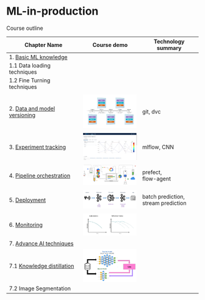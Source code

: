 # ML-in-production

Course outline

| Chapter Name                                                 | Course demo                                                  | Technology summary                        |
| ------------------------------------------------------------ | ------------------------------------------------------------ | ----------------------------------------- |
| 1. [Basic ML knowledge](https://github.com/tharhtetsan/ML-in-production/tree/main/1_basic) |                                                              |                                           |
| 1.1 Data loading techniques                                  |                                                              |                                           |
| 1.2 Fine Turning techniques                                  |                                                              |                                           |
|                                                              |                                                              |                                           |
| 2. [Data and model versioning](https://github.com/tharhtetsan/ML-in-production/tree/main/2_data_and_model_versioning) | <img src="2_data_and_model_versioning\images\data-versions.png" style="zoom: 15%;" /> | git, dvc                                  |
|                                                              |                                                              |                                           |
| 3. [Experiment tracking](https://github.com/tharhtetsan/ML-in-production/tree/main/3_experiment-tracking) | <img src="3_experiment-tracking\images\mlflow_acc_track.PNG" style="zoom: 15%;" /> | mlflow, CNN                               |
|                                                              |                                                              |                                           |
| 4. [Pipeline orchestration](https://github.com/tharhtetsan/ML-in-production/tree/main/4_pipeline%20orchestration) | <img src="4_pipeline orchestration\images\pipeline_orchisration.png" style="zoom: 15%;" /> | prefect,<br />flow-agent                  |
|                                                              |                                                              |                                           |
| 5. [Deployment](https://github.com/tharhtetsan/ML-in-production/tree/main/5_deployment) | <img src="5_deployment\images\kafka-stream-prediction.png" style="zoom: 15%;" /> | batch prediction, <br />stream prediction |
|                                                              |                                                              |                                           |
| 6. [Monitoring](https://github.com/tharhtetsan/ML-in-production/tree/main/6_monitoring) | <img src="6_monitoring\images\data_drift.png" style="zoom: 15%;" /> |                                           |
|                                                              |                                                              |                                           |
| 7. [ Advance AI  techniques](https://github.com/tharhtetsan/ML-in-production/tree/main/7_advance_AI_techniques) |                                                              |                                           |
| 7.1 [Knowledge distillation](https://github.com/tharhtetsan/ML-in-production/tree/main/7_advance_AI_techniques/1_knowledge_distillation_projs) | <img src="7_advance_AI_techniques\1_knowledge_distillation_projs\images\knowledge_distillation_sample.png" style="zoom: 15%;" /> |                                           |
| 7.2 Image Segmentation                                       |                                                              |                                           |

